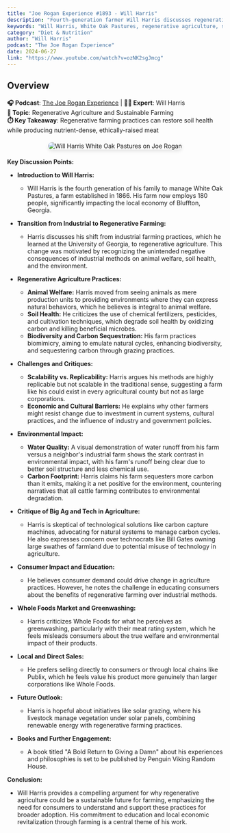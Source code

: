 ```yaml
---
title: "Joe Rogan Experience #1893 - Will Harris"
description: "Fourth-generation farmer Will Harris discusses regenerative agriculture, sustainable farming practices, and the White Oak Pastures approach to ethical meat production."
keywords: "Will Harris, White Oak Pastures, regenerative agriculture, sustainable farming, Joe Rogan, ethical meat, farming practices"
category: "Diet & Nutrition"
author: "Will Harris"
podcast: "The Joe Rogan Experience"
date: 2024-06-27
link: "https://www.youtube.com/watch?v=ozNK2sgJmcg"
---
```


## Overview

**🎧 Podcast**: [The Joe Rogan Experience](https://open.spotify.com/show/4rOoJ6Egrf8K2IrywzwOMk) | **👨‍🌾 Expert**: Will Harris  
**🎯 Topic**: Regenerative Agriculture and Sustainable Farming  
**⏱️ Key Takeaway**: Regenerative farming practices can restore soil health while producing nutrient-dense, ethically-raised meat

<div style="text-align: center; margin: 20px 0;">
  <img src="https://img.youtube.com/vi/ozNK2sgJmcg/maxresdefault.jpg" alt="Will Harris White Oak Pastures on Joe Rogan" style="max-width: 100%; border-radius: 8px; box-shadow: 0 4px 8px rgba(0,0,0,0.1);">
</div>

**Key Discussion Points:**

- **Introduction to Will Harris:**
  - Will Harris is the fourth generation of his family to manage White Oak Pastures, a farm established in 1866. His farm now employs 180 people, significantly impacting the local economy of Bluffton, Georgia.

- **Transition from Industrial to Regenerative Farming:**
  - Harris discusses his shift from industrial farming practices, which he learned at the University of Georgia, to regenerative agriculture. This change was motivated by recognizing the unintended negative consequences of industrial methods on animal welfare, soil health, and the environment.

- **Regenerative Agriculture Practices:**
  - **Animal Welfare:** Harris moved from seeing animals as mere production units to providing environments where they can express natural behaviors, which he believes is integral to animal welfare.
  - **Soil Health:** He criticizes the use of chemical fertilizers, pesticides, and cultivation techniques, which degrade soil health by oxidizing carbon and killing beneficial microbes.
  - **Biodiversity and Carbon Sequestration:** His farm practices biomimicry, aiming to emulate natural cycles, enhancing biodiversity, and sequestering carbon through grazing practices.

- **Challenges and Critiques:**
  - **Scalability vs. Replicability:** Harris argues his methods are highly replicable but not scalable in the traditional sense, suggesting a farm like his could exist in every agricultural county but not as large corporations.
  - **Economic and Cultural Barriers:** He explains why other farmers might resist change due to investment in current systems, cultural practices, and the influence of industry and government policies.

- **Environmental Impact:**
  - **Water Quality:** A visual demonstration of water runoff from his farm versus a neighbor's industrial farm shows the stark contrast in environmental impact, with his farm's runoff being clear due to better soil structure and less chemical use.
  - **Carbon Footprint:** Harris claims his farm sequesters more carbon than it emits, making it a net positive for the environment, countering narratives that all cattle farming contributes to environmental degradation.

- **Critique of Big Ag and Tech in Agriculture:**
  - Harris is skeptical of technological solutions like carbon capture machines, advocating for natural systems to manage carbon cycles. He also expresses concern over technocrats like Bill Gates owning large swathes of farmland due to potential misuse of technology in agriculture.

- **Consumer Impact and Education:**
  - He believes consumer demand could drive change in agriculture practices. However, he notes the challenge in educating consumers about the benefits of regenerative farming over industrial methods.

- **Whole Foods Market and Greenwashing:**
  - Harris criticizes Whole Foods for what he perceives as greenwashing, particularly with their meat rating system, which he feels misleads consumers about the true welfare and environmental impact of their products.

- **Local and Direct Sales:**
  - He prefers selling directly to consumers or through local chains like Publix, which he feels value his product more genuinely than larger corporations like Whole Foods.

- **Future Outlook:**
  - Harris is hopeful about initiatives like solar grazing, where his livestock manage vegetation under solar panels, combining renewable energy with regenerative farming practices.

- **Books and Further Engagement:**
  - A book titled "A Bold Return to Giving a Damn" about his experiences and philosophies is set to be published by Penguin Viking Random House.

**Conclusion:**
- Will Harris provides a compelling argument for why regenerative agriculture could be a sustainable future for farming, emphasizing the need for consumers to understand and support these practices for broader adoption. His commitment to education and local economic revitalization through farming is a central theme of his work.
